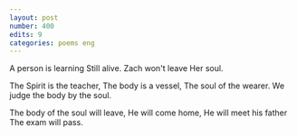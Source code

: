 ```yaml
---
layout: post
number: 400
edits: 9
categories: poems eng
---
```


A person is learning
Still alive.
Zach won't leave
Her soul.
 
The Spirit is the teacher, 
The body is a vessel,
The soul of the wearer.
We judge the body by the soul.
 
The body of the soul will leave, 
He will come home,
He will meet his father
The exam will pass.

